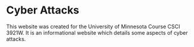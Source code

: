 # Cyber Attacks
This website was created for the University of Minnesota Course CSCI 3921W. It is an informational website which details 
some aspects of cyber attacks.
